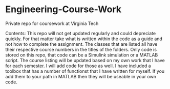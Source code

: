 # Engineering-Course-Work
Private repo for coursework at Virginia Tech

Contents:
  This repo will not get updated regularly and could depreciate quickly. For that matter take what is written within the code as a guide and not how to complete the assignment.
  The classes that are listed all have their respective course numbers in the titles of the folders. Only code is stored on this repo, that code can be a Simulink simulation or
  a MATLAB script. The course listing will be updated based on my own work that I have for each semester. I will add code for those as well. I have included a toolbox that has a
  number of functionst that I have written for myself. If you add them to your path in MATLAB then they will be useable in your own code.
